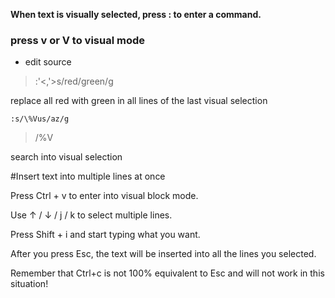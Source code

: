 **When text is visually selected, press : to enter a command.**

### press v or V to visual mode

- edit source

> :'<,'>s/red/green/g

replace all red with green in all lines of the last visual selection

`:s/\%Vus/az/g`

> /%V 

search into visual selection





#Insert text into multiple lines at once


Press Ctrl + v to enter into visual block mode.

Use ↑ / ↓ / j / k to select multiple lines.

Press Shift + i and start typing what you want.

After you press Esc, the text will be inserted into all the lines you selected.

Remember that Ctrl+c is not 100% equivalent to Esc and will not work in this situation!